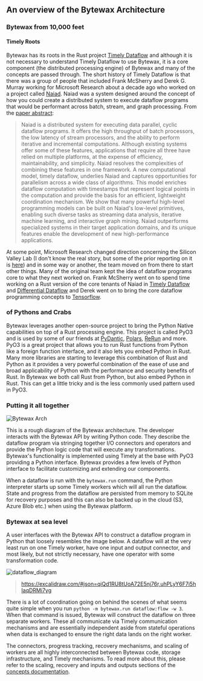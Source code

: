 ## An overview of the Bytewax Architecture

### Bytewax from 10,000 feet

#### Timely Roots

Bytewax has its roots in the Rust project [Timely Dataflow](https://github.com/TimelyDataflow/timely-dataflow) and although it is not necessary to understand Timely Dataflow to use Bytewax, it is a core component (the distributed processing engine) of Bytewax and many of the concepts are passed through. The short history of Timely Dataflow is that there was a group of people that included Frank McSherry and Derek G. Murray working for Microsoft Research about a decade ago who worked on a project called [Naiad](https://www.youtube.com/watch?v=yyhMI9r0A9E). Naiad was a system designed around the concept of how you could create a distributed system to execute dataflow programs that would be performant across batch, stream, and graph processing. From the [paper abstract](https://dl.acm.org/doi/10.1145/2517349.2522738):

> Naiad is a distributed system for executing data parallel, cyclic dataflow programs. It offers the high throughput of batch processors, the low latency of stream processors, and the ability to perform iterative and incremental computations. Although existing systems offer some of these features, applications that require all three have relied on multiple platforms, at the expense of efficiency, maintainability, and simplicity. Naiad resolves the complexities of combining these features in one framework.
> A new computational model, timely dataflow, underlies Naiad and captures opportunities for parallelism across a wide class of algorithms. This model enriches dataflow computation with timestamps that represent logical points in the computation and provide the basis for an efficient, lightweight coordination mechanism.
> We show that many powerful high-level programming models can be built on Naiad's low-level primitives, enabling such diverse tasks as streaming data analysis, iterative machine learning, and interactive graph mining. Naiad outperforms specialized systems in their target application domains, and its unique features enable the development of new high-performance applications.

At some point, Microsoft Research changed direction concerning the Silicon Valley Lab (I don't know the real story, but some of the prior reporting on it is [here](https://www.vox.com/2014/9/18/11631044/microsoft-shuts-down-silicon-valley-research-lab-amid-broader-layoffs)) and in some way or another, the team moved on from there to start other things. Many of the original team kept the idea of dataflow programs core to what they next worked on. Frank McSherry went on to spend time working on a Rust version of the core tenants of Naiad in [Timely Dataflow](https://github.com/TimelyDataflow/timely-dataflow) and [Differential Dataflow](https://github.com/TimelyDataflow/differential-dataflow) and Derek went on to bring the core dataflow programming concepts to [Tensorflow](https://github.com/tensorflow/tensorflow).

### of Pythons and Crabs

Bytewax leverages another open-source project to bring the Python Native capabilities on top of a Rust processing engine. This project is called PyO3 and is used by some of our friends at [PyDantic](https://github.com/pydantic/pydantic-core), [Polars](https://github.com/pola-rs/polars), [ReRun](https://github.com/rerun-io/rerun) and more. PyO3 is a great project that allows you to run Rust functions from Python like a foreign function interface, and it also lets you embed Python in Rust. Many more libraries are starting to leverage this combination of Rust and Python as it provides a very powerful combination of the ease of use and broad applicability of Python with the performance and security benefits of Rust. In Bytewax we both call Rust from Python, but also embed Python in Rust. This can get a little tricky and is the less commonly used pattern used in PyO3.

### Putting it all together

![Bytewax Arch](https://github.com/bytewax/bytewax/assets/6073079/821c85ca-35a7-4112-9ce9-29dabfe65878)

This is a rough diagram of the Bytewax architecture. The developer interacts with the Bytewax API by writing Python code. They describe the dataflow program via stringing together I/O connectors and operators and provide the Python logic code that will execute any transformations. Bytewax's functionality is implemented using Timely at the base with PyO3 providing a Python interface. Bytewax provides a few levels of Python interface to facilitate customizing and extending our components.

When a dataflow is run with the `bytewax.run` command, the Python interpreter starts up some Timely workers which will all run the dataflow. State and progress from the dataflow are persisted from memory to SQLite for recovery purposes and this can also be backed up in the cloud (S3, Azure Blob etc.) when using the Bytewax platform.

### Bytewax at sea level

A user interfaces with the Bytewax API to construct a dataflow program in Python that loosely resembles the image below. A dataflow will at the very least run on one Timely worker, have one input and output connector, and most likely, but not strictly necessary, have one operator with some transformation code.

![dataflow_diagram](https://github.com/bytewax/developer-relations/assets/6073079/073c14e8-f942-4138-8477-28a76be7f0fa)

> https://excalidraw.com/#json=qiQd1RU8tUoA72E5nj76r,uhPLyY6F7i5hIaqDRMi7yg

There is a lot of coordination going on behind the scenes of what seems quite simple when you run `python -m bytewax.run dataflow:flow -w 3`. When that command is issued, Bytewax will construct the dataflow on three separate workers. These all communicate via Timely communication mechanisms and are essentially independent aside from stateful operations when data is exchanged to ensure the right data lands on the right worker.

The connectors, progress tracking, recovery mechanisms, and scaling of workers are all highly interconnected between Bytewax code, storage infrastructure, and Timely mechanisms. To read more about this, please refer to the scaling, recovery and inputs and outputs sections of the [concepts documentation](/docs/articles/concepts/workers-and-parallelization.md).
